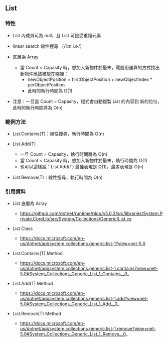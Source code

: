 ## List

### 特性

* List 內成員可為 null，且 List 可接受重複元素

* linear search 線性搜尋  （/ˈlɪn.i.ɚ/）

* 底層為 Array
  * 當 Count < Capasity 時，想加入新物件於最末，電腦用運算的方式找出新物件應該被放在哪裡：
    * newObjectPosition = firstObjectPosition + newObjectIndex * perObjectPosition
    * 此時的執行時間為 Ω(1)
    
* 注意：一旦當 Count = Capasity，程式會自動複製 List 的內容到 新的位址，此時的執行時間將為 O(n) 

### 範例方法
* List<T>.Contains(T)：線性搜尋，執行時間為 O(n)

* List<T>.Add(T)
  * 一旦 Count = Capasity，執行時間將為 O(n)
  * 當 Count < Capasity 時，想加入新物件於最末，執行時間為 Ω(1)
  * 也可以這樣說：List<T>.Add(T) 最佳表現是 Ω(1)，最差表現是 O(n)

* List<T>.Remove(T)：線性搜尋，執行時間為 O(n)

### 引用資料
* List 底層為 Array 
  * https://github.com/dotnet/runtime/blob/v5.0.3/src/libraries/System.Private.CoreLib/src/System/Collections/Generic/List.cs

* List<T> Class 
  * https://docs.microsoft.com/en-us/dotnet/api/system.collections.generic.list-1?view=net-5.0

* List<T>.Contains(T) Method 
  * https://docs.microsoft.com/en-us/dotnet/api/system.collections.generic.list-1.contains?view=net-5.0#System_Collections_Generic_List_1_Contains__0_

* List<T>.Add(T) Method 
  * https://docs.microsoft.com/en-us/dotnet/api/system.collections.generic.list-1.add?view=net-5.0#System_Collections_Generic_List_1_Add__0_

* List<T>.Remove(T) Method 
  * https://docs.microsoft.com/en-us/dotnet/api/system.collections.generic.list-1.remove?view=net-5.0#System_Collections_Generic_List_1_Remove__0_
  
      
